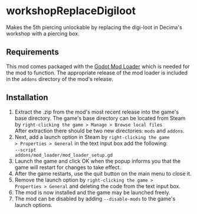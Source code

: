 # workshopReplaceDigiloot

Makes the 5th piercing unlockable by replacing the digi-loot in Decima's workshop with a piercing box.

## Requirements
This mod comes packaged with the [Godot Mod Loader](https://wiki.godotmodding.com/) which is needed for the mod to function. 
The appropriate release of the mod loader is included in the <code>addons</code> directory of the mod's release.

## Installation
1.	Extract the .zip from the mod's most recent release into the game's base directory. The game's base directory can be located from Steam by <code>right-clicking the game > Manage > Browse local files</code> <br />
	After extraction there should be two new directories: <code>mods</code> and <code>addons</code>. <br />
2.	Next, add a launch option in Steam by <code>right-clicking the game > Properties > General</code> in the text input box add the following:<br />
	<code>--script addons/mod_loader/mod_loader_setup.gd</code><br />
3.	Launch the game and click OK when the popup informs you that the game will restart for changes to take effect.
4.	After the game restarts, use the quit button on the main menu to close it.
5.	Remove the launch option by <code>right-clicking the game > Properties > General</code> and deleting the code from the text input box.
6.	The mod is now installed and the game may be launched freely.
7.	The mod can be disabled by adding <code>--disable-mods</code> to the game's launch options.
